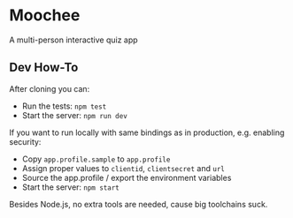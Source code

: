# Moochee

A multi-person interactive quiz app

## Dev How-To

After cloning you can:
- Run the tests: `npm test`
- Start the server: `npm run dev`

If you want to run locally with same bindings as in production, e.g. enabling security:
- Copy `app.profile.sample` to `app.profile`
- Assign proper values to `clientid`, `clientsecret` and `url`
- Source the app.profile / export the environment variables
- Start the server: `npm start`

Besides Node.js, no extra tools are needed, cause big toolchains suck.